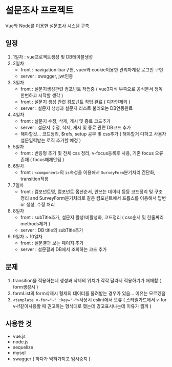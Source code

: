 # 설문조사 프로젝트
Vue와 Node를 이용한 설문조사 시스템 구축

## 일정
1. 1일차 : vue프로젝트생성 및 DB테이블생성
2. 2일차
	+ front : navigation-bar구현,  vuex와 cookie이용한 관리자계정 로그인 구현
	+ server : swagger, jwt인증
3. 3일차
	+ front : 설문지생성관련 컴포넌트 작업중 ( vue3지식 부족으로 공식문서 정독한번하고 시작할 생각 )
	+ front : 설문지 생성 관련 컴포넌트 작업 완료 ( 디자인제외 )
	+ server : 설문지 생성과 설문지 리스트 불러오는 DB연동완료
4. 4일차
	+ front : 설문지 수정, 삭제, 게시 및 종료 코드추가
	+ server : 설문지 수정, 삭제, 게시 및 종료 관련 DB코드 추가
	+ 해야할것... 코드정리, $refs, setup 공부 및 css추가 ( 해야할거 다하고 사용자 설문입력받는 로직 추가할 예정 )
5. 5일차
	+ front : 반응형 추가 및 전체 css 정리, v-focus등록후 사용, 기존 focus 오류존재 ( focus해제안됨 )
6. 6일차
	+ front : `<component>`의 `is`속성을 이용해서 `SurveyForm`분기처리 간단화, transition적용
7. 7일차
	+ front : 컴포넌트명, 컴포넌트 옵션순서, 안쓰는 데이터 등등 코드정리 및 구조정리 and SurveyForm분기처리로 같은 컴포넌트에서 프롭스를 이용해서 답변 or 생성, 수정 처리
8. 8일차
	+ front : subTitle추가, 설문지 활성/비활성화, 코드정리 ( css순서 및 한줄짜리 methods제거 )
	+ server : DB title의 subTitle추가
9. 9일차 ~ 10일차
	+ front : 설문결과 보는 페이지 추가
	+ server : 설문결과 DB에서 조회하는 코드 추가

## 문제
1. transition을 적용하는데 생성과 삭제의 위치가 각각 달라서 적용하기가 애매함 ( form생성시 )
2. formList의 form삭제시 형제의 데이터를 물려받는 경우가 있음... 이유는 모르겠음
3. `<template v-for="~" :key="~">`사용시 eslint에서 오류 ( 스타일가드에서 v-for v-if같이사용할 때 권고하는 형식대로 했는데 경고표시나는데 이유가 뭘까 )

## 사용한 것
+ vue.js
+ node.js
+ sequelize
+ mysql
+ swagger ( 하다가 막혀가지고 임시중지 )

